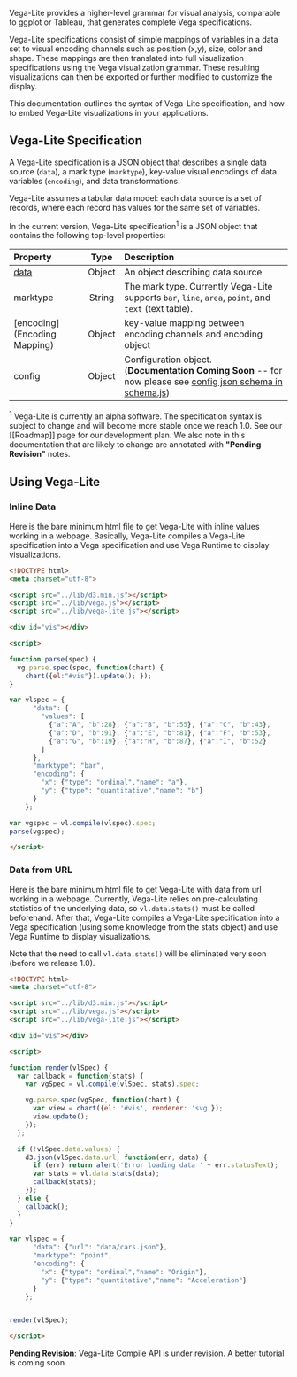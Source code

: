 Vega-Lite provides a higher-level grammar for visual analysis, comparable to ggplot or Tableau, that generates complete Vega specifications.

Vega-Lite specifications consist of simple mappings of variables in a data set to visual encoding channels such as position (x,y), size, color and shape. These mappings are then translated into full visualization specifications using the Vega visualization grammar. These resulting visualizations can then be exported or further modified to customize the display.

This documentation outlines the syntax of Vega-Lite specification, and how to
embed Vega-Lite visualizations in your applications.

## Vega-Lite Specification

A Vega-Lite specification is a JSON object that describes a
single data source (`data`), a mark type (`marktype`), key-value
visual encodings of data variables (`encoding`), and data transformations.

Vega-Lite assumes a tabular data model: each data source is a set of records,
where each record has values for the same set of variables.

In the current version, Vega-Lite specification<sup>1</sup> is a JSON object
that contains the following top-level properties:

| Property             | Type          | Description    |
| :------------        |:-------------:| :------------- |
| [data](Data)         | Object        | An object describing data source |
| marktype             | String        | The mark type.  Currently Vega-Lite supports `bar`, `line`, `area`, `point`, and `text` (text table). |
| [encoding](Encoding Mapping)| Object        | key-value mapping between encoding channels and encoding object |
| config   | Object        | Configuration object.  (__Documentation Coming Soon__ -- for now please see [config json schema in schema.js](https://github.com/uwdata/vega-lite/blob/master/src/schema/schema.js#L573)) |

<sup>1</sup>
Vega-Lite is currently an alpha software.  The specification syntax is subject
to change and will become more stable once we reach 1.0. See our  [[Roadmap]]
page for our development plan.  We also note in this documentation that are
likely to change are annotated with  __"Pending Revision"__ notes.

## Using Vega-Lite

### Inline Data

Here is the bare minimum html file to get Vega-Lite with inline values working in a webpage.
Basically, Vega-Lite compiles a Vega-Lite specification into a Vega
specification and use Vega Runtime to display visualizations.

```html
<!DOCTYPE html>
<meta charset="utf-8">

<script src="../lib/d3.min.js"></script>
<script src="../lib/vega.js"></script>
<script src="../lib/vega-lite.js"></script>

<div id="vis"></div>

<script>

function parse(spec) {
  vg.parse.spec(spec, function(chart) {
    chart({el:"#vis"}).update(); });
}

var vlspec = {
      "data": {
        "values": [
          {"a":"A", "b":28}, {"a":"B", "b":55}, {"a":"C", "b":43},
          {"a":"D", "b":91}, {"a":"E", "b":81}, {"a":"F", "b":53},
          {"a":"G", "b":19}, {"a":"H", "b":87}, {"a":"I", "b":52}
        ]
      },
      "marktype": "bar",
      "encoding": {
        "x": {"type": "ordinal","name": "a"},
        "y": {"type": "quantitative","name": "b"}
      }
    };

var vgspec = vl.compile(vlspec).spec;
parse(vgspec);

</script>
```

### Data from URL

Here is the bare minimum html file to get Vega-Lite with data from url working in a webpage.
Currently, Vega-Lite relies on pre-calculating statistics of the underlying data,
so `vl.data.stats()` must be called beforehand.
After that, Vega-Lite compiles a Vega-Lite specification into a Vega specification
(using some knowledge from the stats object) and use Vega Runtime to display visualizations.

Note that the need to call `vl.data.stats()` will be eliminated very soon (before we release 1.0).

```html
<!DOCTYPE html>
<meta charset="utf-8">

<script src="../lib/d3.min.js"></script>
<script src="../lib/vega.js"></script>
<script src="../lib/vega-lite.js"></script>

<div id="vis"></div>

<script>

function render(vlSpec) {
  var callback = function(stats) {
    var vgSpec = vl.compile(vlSpec, stats).spec;

    vg.parse.spec(vgSpec, function(chart) {
      var view = chart({el: '#vis', renderer: 'svg'});
      view.update();
    });
  };

  if (!vlSpec.data.values) {
    d3.json(vlSpec.data.url, function(err, data) {
      if (err) return alert('Error loading data ' + err.statusText);
      var stats = vl.data.stats(data);
      callback(stats);
    });
  } else {
    callback();
  }
}

var vlspec = {
      "data": {"url": "data/cars.json"},
      "marktype": "point",
      "encoding": {
        "x": {"type": "ordinal","name": "Origin"},
        "y": {"type": "quantitative","name": "Acceleration"}
      }
    };


render(vlSpec);

</script>
```

__Pending Revision__:
Vega-Lite Compile API is under revision.  A better tutorial is coming soon.
